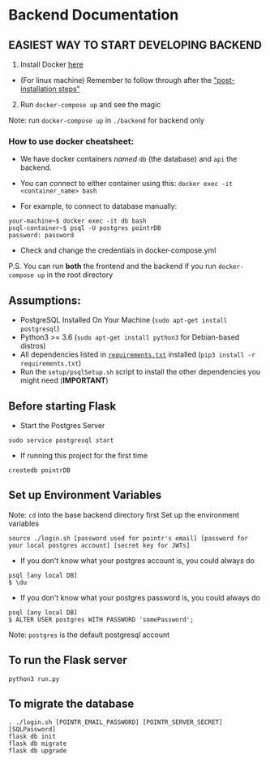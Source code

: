 # Backend Documentation


## EASIEST WAY TO START DEVELOPING BACKEND

1. Install Docker [here](https://docs.docker.com/engine/install/)
  * (For linux machine) Remember to follow through after the ["post-installation steps"](https://docs.docker.com/engine/install/linux-postinstall/)
2. Run `docker-compose up` and see the magic

Note: run `docker-compose up` in `./backend` for backend only

### How to use docker cheatsheet:

* We have docker containers _named_ `db` (the database) and `api` the backend.

* You can connect to either container using this:
`docker exec -it <container_name> bash`


* For example, to connect to database manually: 
```
your-machine~$ docker exec -it db bash
psql-container~$ psql -U postgres pointrDB 
password: password
```
* Check and change the credentials in docker-compose.yml

P.S. You can run __both__  the frontend and the backend if you run `docker-compose up` in the root directory


## Assumptions:
* PostgreSQL Installed On Your Machine (`sudo apt-get install postgresql`)
* Python3 >= 3.6 (`sudo apt-get install python3` for Debian-based distros)
* All dependencies listed in [`requirements.txt`](requirements.txt) installed (`pip3 install -r requirements.txt`)
* Run the `setup/psqlSetup.sh` script to install the other dependencies you might need (<b>IMPORTANT</b>)

## Before starting Flask
* Start the Postgres Server
```
sudo service postgresql start
```
* If running this project for the first time
```
createdb pointrDB
```

## Set up Environment Variables
Note: `cd` into the base backend directory first
Set up the environment variables
```
source ./login.sh [password used for pointr's email] [password for your local postgres account] [secret key for JWTs]
```


* If you don't know what your postgres account is, you could always do
```
psql [any local DB]
$ \du
```
* If you don't know what your postgres password is, you could always do
```
psql [any local DB]
$ ALTER USER postgres WITH PASSWORD 'somePassword';
```
Note: `postgres` is the default postgresql account


## To run the Flask server
```
python3 run.py
```

## To migrate the database
```
. ./login.sh [POINTR_EMAIL_PASSWORD] [POINTR_SERVER_SECRET] [SQLPassword]
flask db init
flask db migrate
flask db upgrade
```
